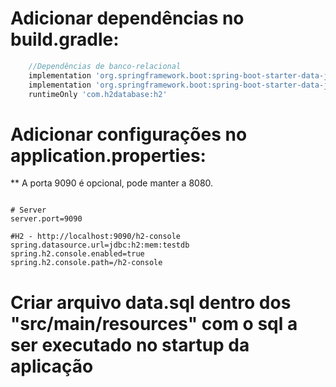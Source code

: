 
# Adicionar dependências no build.gradle:

```groovy
    //Dependências de banco-relacional
    implementation 'org.springframework.boot:spring-boot-starter-data-jdbc'
    implementation 'org.springframework.boot:spring-boot-starter-data-jpa'
    runtimeOnly 'com.h2database:h2'
```

# Adicionar configurações no application.properties:

** A porta 9090 é opcional, pode manter a 8080.

```properties

# Server
server.port=9090

#H2 - http://localhost:9090/h2-console
spring.datasource.url=jdbc:h2:mem:testdb
spring.h2.console.enabled=true
spring.h2.console.path=/h2-console
```

# Criar arquivo data.sql dentro dos "src/main/resources" com o sql a ser executado no startup da aplicação